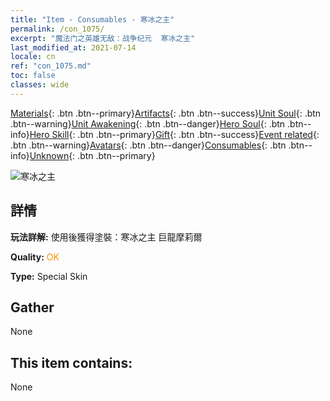 ```yaml
---
title: "Item - Consumables - 寒冰之主"
permalink: /con_1075/
excerpt: "魔法门之英雄无敌：战争纪元  寒冰之主"
last_modified_at: 2021-07-14
locale: cn
ref: "con_1075.md"
toc: false
classes: wide
---
```

 [Materials](/ItemsCN/){: .btn .btn--primary}[Artifacts](/ItemsCN/Artifacts/){: .btn .btn--success}[Unit Soul](/ItemsCN/UnitSoul/){: .btn .btn--warning}[Unit Awakening](/ItemsCN/UnitAwakening/){: .btn .btn--danger}[Hero Soul](/ItemsCN/HeroSoul/){: .btn .btn--info}[Hero Skill](/ItemsCN/HeroSkill/){: .btn .btn--primary}[Gift](/ItemsCN/Gift/){: .btn .btn--success}[Event related](/ItemsCN/Events/){: .btn .btn--warning}[Avatars](/ItemsCN/Avatars/){: .btn .btn--danger}[Consumables](/ItemsCN/Consumables/){: .btn .btn--info}[Unknown](/ItemsCN/Unknown/){: .btn .btn--primary}

 ![寒冰之主](/images/h/h_MutareDrake7.jpg)

## 詳情
 **玩法詳解:** 使用後獲得塗裝：寒冰之主 巨龍摩莉爾

 **Quality:** <span style="color: #FF8C00">OK</span>

 **Type:** Special Skin

## Gather

  None

## This item contains:

  None

